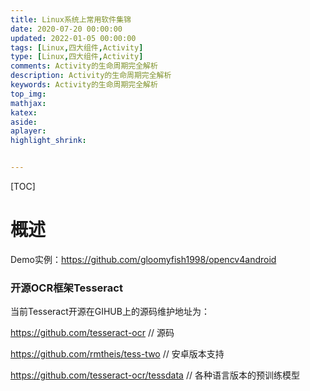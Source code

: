 ```yaml
---
title: Linux系统上常用软件集锦
date: 2020-07-20 00:00:00
updated: 2022-01-05 00:00:00
tags: [Linux,四大组件,Activity]
type: [Linux,四大组件,Activity]
comments: Activity的生命周期完全解析
description: Activity的生命周期完全解析
keywords: Activity的生命周期完全解析
top_img:
mathjax:
katex:
aside:
aplayer:
highlight_shrink:


---
```


[TOC]

# 概述

Demo实例：https://github.com/gloomyfish1998/opencv4android



### 开源OCR框架Tesseract

当前Tesseract开源在GIHUB上的源码维护地址为：

https://github.com/tesseract-ocr // 源码

https://github.com/rmtheis/tess-two // 安卓版本支持

https://github.com/tesseract-ocr/tessdata // 各种语言版本的预训练模型

